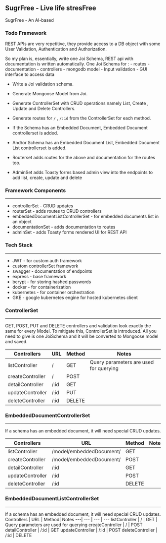 ## SugrFree - Live life stresFree

SugrFree - An AI-based 

### Todo Framework

REST APIs are very repetitive, they provide access to a DB object with some User Validation, Authentication and Authorization.

So my plan is, essentially, write one Joi Schema, REST api with documentation is written automatically. One Joi Schema for : 
     - routes
     - documentation
     - controllers
     - mongodb model
     - Input validation
     - GUI interface to access data

- Write a Joi validation schema. 
- Generate Mongoose Model from Joi.
- Generate ControllerSet with CRUD operations namely List, Create , Update and Delete Controllers.
- Generate routes for `/` , `/:id` from the ControllerSet for each method. 
- If the Schema has an Embedded Document, Embedded Document controllerset is added. 
- And/or Schema has an Embedded Document List, Embedded Document List controllerset is added.
- Routerset adds routes for the above and documentation for the routes too. 

- AdminSet adds Toasty forms based admin view into the endpoints to add list, create, update and delete


### Framework Components
---

- controllerSet - CRUD updates 
- routerSet - adds routes to CRUD controllers 
- embeddedDocumentListControllerSet - for embedded documents list in an object 
- documentationSet - adds documentation to routes 
- adminSet - adds Toasty forms rendered UI for REST API

### Tech Stack
----

- JWT - for custom auth framework
- custom controllerSet framework
- swagger - documentation of endpoints 
- express - base framework
- bcrypt - for storing hashed passwords
- docker - for containerization
- kubernetes - for container orchestration
- GKE - google kubernetes engine for hosted kubernetes client


### ControllerSet
---

GET, POST, PUT and DELETE controllers and validation look exactly the same for every Model. To mitigate this, ControllerSet is introduced. All you need to give is one JoiSchema and it will be converted to Mongoose model and saved. 

Controllers | URL | Method| Notes
---| --- | --- | ---
listController   |  /   |  GET | Query parameters are used for querying
createController | /    | POST
detailController | /:id | GET
updateController | /:id | PUT
deleteController | /:id  | DELETE

### EmbeddedDocumentControllerSet
---

If a schema has an embedded document, it will need special CRUD updates. 

Controllers | URL | Method| Notes
---| --- | --- | ---
listController   | /model/embeddedDocument/   |  GET 
createController | /model/embeddedDocument/    | POST
detailController | /:id | GET
updateController | /:id | POST
deleteController | /:id  | DELETE



### EmbeddedDocumentListControllerSet
---

If a schema has an embedded document, it will need special CRUD updates. 
Controllers | URL | Method| Notes
---| --- | --- | ---
listController   |  /   |  GET | Query parameters are used for querying
createController | /    | POST
detailController | /:id | GET
updateController | /:id | POST
deleteController | /:id  | DELETE

